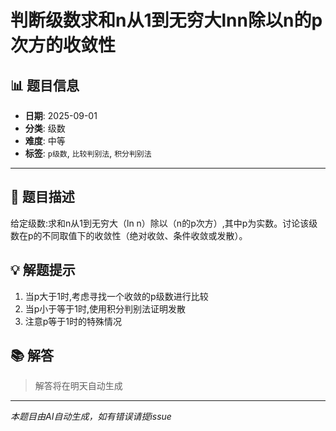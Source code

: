 # 判断级数求和n从1到无穷大lnn除以n的p次方的收敛性

## 📊 题目信息

- **日期**: 2025-09-01
- **分类**: 级数
- **难度**: 中等
- **标签**: `p级数`, `比较判别法`, `积分判别法`

---

## 📝 题目描述

给定级数:求和n从1到无穷大（ln n）除以（n的p次方）,其中p为实数。讨论该级数在p的不同取值下的收敛性（绝对收敛、条件收敛或发散）。

## 💡 解题提示

1. 当p大于1时,考虑寻找一个收敛的p级数进行比较
2. 当p小于等于1时,使用积分判别法证明发散
3. 注意p等于1时的特殊情况

## 📚 解答

> 解答将在明天自动生成

---

*本题目由AI自动生成，如有错误请提issue*
